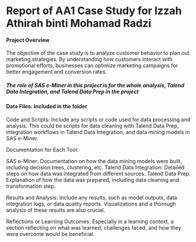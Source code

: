 # Report of AA1 Case Study for Izzah Athirah binti Mohamad Radzi

#### Project Overview 
The objective of the case study is to analyze customer behavior to plan out marketing strategies. By understanding how customers interact with promotional efforts, businesses can optimize marketing campaigns for better engagement and conversion rates.
##### The role of SAS e-Miner in this project is for the whole analysis, Talend Data Integration, and Talend Data Prep in the project


#### Data Files: Included in the folder


Code and Scripts: Include any scripts or code used for data processing and analysis. This could be scripts for data cleaning with Talend Data Prep, integration workflows in Talend Data Integration, and data mining models in SAS e-Miner.



Documentation for Each Tool:

 

SAS e-Miner: Documentation on how the data mining models were built, including decision trees, clustering, etc.
Talend Data Integration: Detailed steps on how data was integrated from different sources.
Talend Data Prep: Explanation of how the data was prepared, including data cleaning and transformation step.



Results and Analysis: Include any results, such as model outputs, data integration logs, or data quality reports. Visualizations and a thorough analysis of these results are also crucial.



Reflections or Learning Outcomes: Especially in a learning context, a section reflecting on what was learned, challenges faced, and how they were overcome would be beneficial.
 
